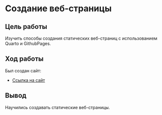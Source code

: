 # Создание веб-страницы

## Цель работы
Изучить способы создания статических веб-страниц с использованием Quarto и GithubPages.
## Ход работы
Был создан сайт:

* [Ссылка на сайт](https://smipos.github.io/)

## Вывод
Научились создавать статические веб-страницы.

